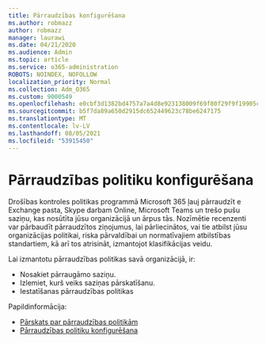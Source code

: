 ```yaml
---
title: Pārraudzības konfigurēšana
ms.author: robmazz
author: robmazz
manager: laurawi
ms.date: 04/21/2020
ms.audience: Admin
ms.topic: article
ms.service: o365-administration
ROBOTS: NOINDEX, NOFOLLOW
localization_priority: Normal
ms.collection: Adm_O365
ms.custom: 9000549
ms.openlocfilehash: e0cbf3d1382bd4757a7a4d8e923138009f69f80f29f9f19905c88ea37ac1f0cd
ms.sourcegitcommit: b5f7da89a650d2915dc652449623c78be6247175
ms.translationtype: MT
ms.contentlocale: lv-LV
ms.lasthandoff: 08/05/2021
ms.locfileid: "53915450"
---
```

# <a name="configure-supervision-policies"></a>Pārraudzības politiku konfigurēšana

Drošības kontroles politikas programmā Microsoft 365 ļauj pārraudzīt e Exchange pasta, Skype darbam Online, Microsoft Teams un trešo pušu saziņu, kas nosūtīta jūsu organizācijā un ārpus tās. Nozīmētie recenzenti var pārbaudīt pārraudzītos ziņojumus, lai pārliecinātos, vai tie atbilst jūsu organizācijas politikai, riska pārvaldībai un normatīvajiem atbilstības standartiem, kā arī tos atrisināt, izmantojot klasifikācijas veidu.

Lai izmantotu pārraudzības politikas savā organizācijā, ir:

- Nosakiet pārraugāmo saziņu.
- Izlemiet, kurš veiks saziņas pārskatīšanu.
- Iestatīšanas pārraudzības politikas

Papildinformācija:

- [Pārskats par pārraudzības politikām](https://docs.microsoft.com/microsoft-365/compliance/supervision-policies)
- [Pārraudzības politiku konfigurēšana](https://docs.microsoft.com/microsoft-365/compliance/configure-supervision-policies)
